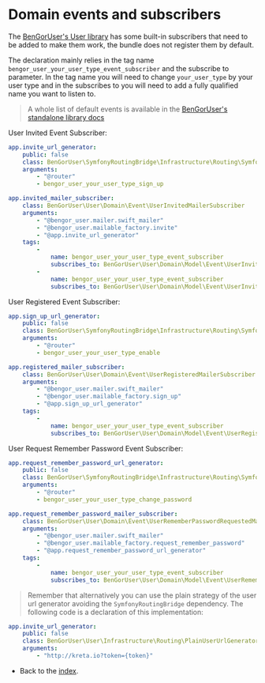 # Domain events and subscribers

The [BenGorUser's User library](https://github.com/BenGorUser/User) has some built-in subscribers that need to be added
 to make them work, the bundle does not register them by default.
 
The declaration mainly relies in the tag name `bengor_user_your_user_type_event_subscriber` and the subscribe to parameter.
In the tag name you will need to change `your_user_type` by your user type and in the subscribes to you will need to 
add a fully qualified name you want to listen to.

> A whole list of default events is available in the 
[BenGorUser's standalone library docs](https://github.com/BenGorUser/User/blob/master/docs/events.md)

User Invited Event Subscriber:
```yml
app.invite_url_generator:
    public: false
    class: BenGorUser\SymfonyRoutingBridge\Infrastructure\Routing\SymfonyUserUrlGenerator
    arguments:
        - "@router"
        - bengor_user_your_user_type_sign_up

app.invited_mailer_subscriber:
    class: BenGorUser\User\Domain\Event\UserInvitedMailerSubscriber
    arguments:
        - "@bengor_user.mailer.swift_mailer"
        - "@bengor_user.mailable_factory.invite"
        - "@app.invite_url_generator"
    tags:
        -
            name: bengor_user_your_user_type_event_subscriber
            subscribes_to: BenGorUser\User\Domain\Model\Event\UserInvited
        -
            name: bengor_user_your_user_type_event_subscriber
            subscribes_to: BenGorUser\User\Domain\Model\Event\UserInvitationTokenRegenerated
```
User Registered Event Subscriber:
```yml
app.sign_up_url_generator:
    public: false
    class: BenGorUser\SymfonyRoutingBridge\Infrastructure\Routing\SymfonyUserUrlGenerator
    arguments:
        - "@router"
        - bengor_user_your_user_type_enable

app.registered_mailer_subscriber:
    class: BenGorUser\User\Domain\Event\UserRegisteredMailerSubscriber
    arguments:
        - "@bengor_user.mailer.swift_mailer"
        - "@bengor_user.mailable_factory.sign_up"
        - "@app.sign_up_url_generator"
    tags:
        -
            name: bengor_user_your_user_type_event_subscriber
            subscribes_to: BenGorUser\User\Domain\Model\Event\UserRegistered
```
User Request Remember Password Event Subscriber:
```yml
app.request_remember_password_url_generator:
    public: false
    class: BenGorUser\SymfonyRoutingBridge\Infrastructure\Routing\SymfonyUserUrlGenerator
    arguments:
        - "@router"
        - bengor_user_your_user_type_change_password

app.request_remember_password_mailer_subscriber:
    class: BenGorUser\User\Domain\Event\UserRememberPasswordRequestedMailerSubscriber
    arguments:
        - "@bengor_user.mailer.swift_mailer"
        - "@bengor_user.mailable_factory.request_remember_password"
        - "@app.request_remember_password_url_generator"
    tags:
        -
            name: bengor_user_your_user_type_event_subscriber
            subscribes_to: BenGorUser\User\Domain\Model\Event\UserRememberPasswordRequested
```
> Remember that alternatively you can use the plain strategy of the user url generator avoiding the
> `SymfonyRoutingBridge` dependency. The following code is a declaration of this implementation:
```yml
app.invite_url_generator:
    public: false
    class: BenGorUser\User\Infrastructure\Routing\PlainUserUrlGenerator
    arguments:
        - "http://kreta.io?token={token}"
```

- Back to the [index](index.md).
